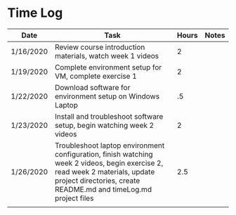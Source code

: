 # Time Log

|Date|Task|Hours|Notes|
|----|----|-----|-----|
|1/16/2020|Review course introduction materials, watch week 1 videos|2||
|1/19/2020|Complete environment setup for VM, complete exercise 1|2||
|1/22/2020|Download software for environment setup on Windows Laptop|.5||
|1/23/2020|Install and troubleshoot software setup, begin watching week 2 videos|2||
|1/26/2020|Troubleshoot laptop environment configuration, finish watching week 2 videos, begin exercise 2, read week 2 materials, update project directories, create README.md and timeLog.md project files |2.5||
|||||
